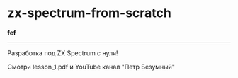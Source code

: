 # zx-spectrum-from-scratch
**fef**

-----------------------------------------------------------

Разработка под ZX Spectrum с нуля!

Смотри lesson_1.pdf и YouTube канал "Петр Безумный"
